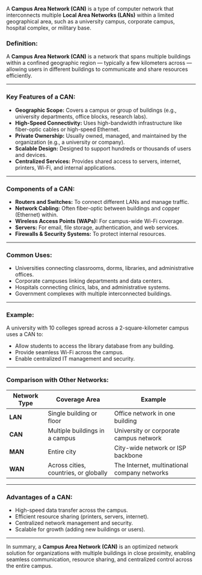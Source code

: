 A **Campus Area Network (CAN)** is a type of computer network that interconnects multiple **Local Area Networks (LANs)** within a limited geographical area, such as a university campus, corporate campus, hospital complex, or military base.

### Definition:

A **Campus Area Network (CAN)** is a network that spans multiple buildings within a confined geographic region — typically a few kilometers across — allowing users in different buildings to communicate and share resources efficiently.

---

### Key Features of a CAN:

- **Geographic Scope:** Covers a campus or group of buildings (e.g., university departments, office blocks, research labs).
- **High-Speed Connectivity:** Uses high-bandwidth infrastructure like fiber-optic cables or high-speed Ethernet.
- **Private Ownership:** Usually owned, managed, and maintained by the organization (e.g., a university or company).
- **Scalable Design:** Designed to support hundreds or thousands of users and devices.
- **Centralized Services:** Provides shared access to servers, internet, printers, Wi-Fi, and internal applications.

---

### Components of a CAN:

- **Routers and Switches:** To connect different LANs and manage traffic.
- **Network Cabling:** Often fiber-optic between buildings and copper (Ethernet) within.
- **Wireless Access Points (WAPs):** For campus-wide Wi-Fi coverage.
- **Servers:** For email, file storage, authentication, and web services.
- **Firewalls & Security Systems:** To protect internal resources.

---

### Common Uses:

- Universities connecting classrooms, dorms, libraries, and administrative offices.
- Corporate campuses linking departments and data centers.
- Hospitals connecting clinics, labs, and administrative systems.
- Government complexes with multiple interconnected buildings.

---

### Example:

A university with 10 colleges spread across a 2-square-kilometer campus uses a CAN to:

- Allow students to access the library database from any building.
- Provide seamless Wi-Fi across the campus.
- Enable centralized IT management and security.

---

### Comparison with Other Networks:

| Network Type | Coverage Area                         | Example                                      |
| ------------ | ------------------------------------- | -------------------------------------------- |
| **LAN**      | Single building or floor              | Office network in one building               |
| **CAN**      | Multiple buildings in a campus        | University or corporate campus network       |
| **MAN**      | Entire city                           | City-wide network or ISP backbone            |
| **WAN**      | Across cities, countries, or globally | The Internet, multinational company networks |

---

### Advantages of a CAN:

- High-speed data transfer across the campus.
- Efficient resource sharing (printers, servers, internet).
- Centralized network management and security.
- Scalable for growth (adding new buildings or users).

---

In summary, a **Campus Area Network (CAN)** is an optimized network solution for organizations with multiple buildings in close proximity, enabling seamless communication, resource sharing, and centralized control across the entire campus.
